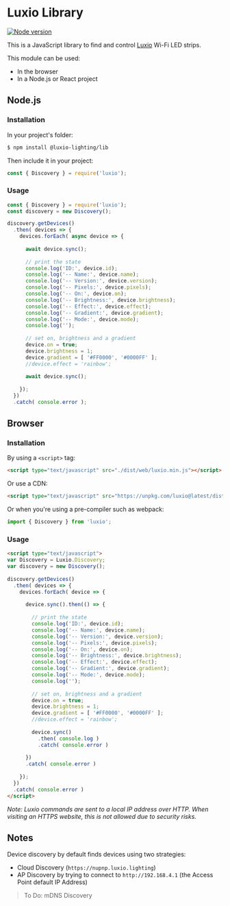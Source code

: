 # Luxio Library

[![Node version](https://img.shields.io/npm/v/luxio.svg)](https://www.npmjs.com/package/luxio)

This is a JavaScript library to find and control [Luxio](https://luxio.lighting) Wi-Fi LED strips.

This module can be used:

* In the browser
* In a Node.js or React project

## Node.js

### Installation

In your project's folder:

```bash
$ npm install @luxio-lighting/lib
```

Then include it in your project:

```javascript
const { Discovery } = require('luxio');
```

### Usage

```javascript
const { Discovery } = require('luxio');
const discovery = new Discovery();

discovery.getDevices()
  .then( devices => {
    devices.forEach( async device => {
      
      await device.sync();
      
      // print the state
      console.log('ID:', device.id);
      console.log('-- Name:', device.name);
      console.log('-- Version:', device.version);
      console.log('-- Pixels:', device.pixels);
      console.log('-- On:', device.on);
      console.log('-- Brightness:', device.brightness);
      console.log('-- Effect:', device.effect);
      console.log('-- Gradient:', device.gradient);
      console.log('-- Mode:', device.mode);
      console.log('');
      
      // set on, brightness and a gradient
      device.on = true;
      device.brightness = 1;
      device.gradient = [ '#FF0000', '#0000FF' ];
      //device.effect = 'rainbow';
      
      await device.sync();
      
    });
  })
  .catch( console.error );
```

## Browser

### Installation

By using a `<script>` tag:

```html
<script type="text/javascript" src="./dist/web/luxio.min.js"></script>
```

Or use a CDN:

```html
<script type="text/javascript" src="https://unpkg.com/luxio@latest/dist/web/luxio.min.js"></script>
```

Or when you're using a pre-compiler such as webpack:

```javascript
import { Discovery } from 'luxio';
```

### Usage

```html
<script type="text/javascript">
var Discovery = Luxio.Discovery;
var discovery = new Discovery();
  
discovery.getDevices()
  .then( devices => {
    devices.forEach( device => {
      
      device.sync().then(() => {
      
        // print the state
        console.log('ID:', device.id);
        console.log('-- Name:', device.name);
        console.log('-- Version:', device.version);
        console.log('-- Pixels:', device.pixels);
        console.log('-- On:', device.on);
        console.log('-- Brightness:', device.brightness);
        console.log('-- Effect:', device.effect);
        console.log('-- Gradient:', device.gradient);
        console.log('-- Mode:', device.mode);
        console.log('');
        
        // set on, brightness and a gradient
        device.on = true;
        device.brightness = 1;
        device.gradient = [ '#FF0000', '#0000FF' ];
        //device.effect = 'rainbow';
        
        device.sync()
          .then( console.log )
          .catch( console.error )
      
      })
      .catch( console.error )
      
    });
  })
  .catch( console.error )
</script>
```

*Note: Luxio commands are sent to a local IP address over HTTP. When visiting an HTTPS website, this is not allowed due to security risks.*

## Notes

Device discovery by default finds devices using two strategies: 

* Cloud Discovery (`https://nupnp.luxio.lighting`)
* AP Discovery by trying to connect to `http://192.168.4.1` (the Access Point default IP Address)

> To Do: mDNS Discovery